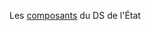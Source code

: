 Les [composants](https://gouvfr.atlassian.net/wiki/spaces/DB/pages/193036295/COMPOSANTS) du DS de l'État